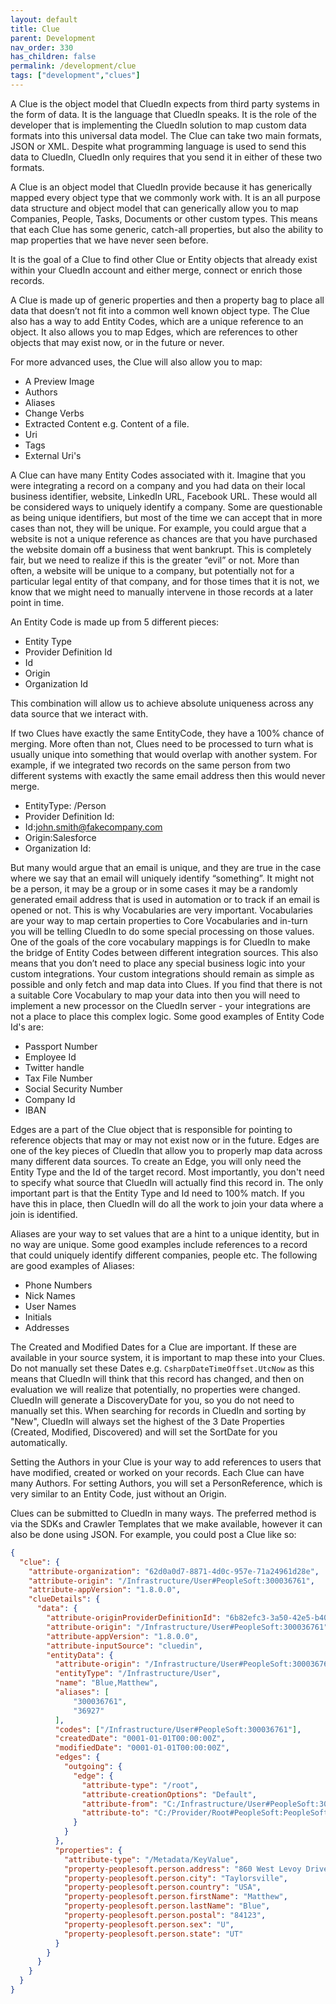 ```yaml
---
layout: default
title: Clue
parent: Development
nav_order: 330
has_children: false
permalink: /development/clue
tags: ["development","clues"]
---
```


A Clue is the object model that CluedIn expects from third party systems in the form of data. It is the language that CluedIn speaks. It is the role of the developer that is implementing the CluedIn solution to map custom data formats into this universal data model. The Clue can take two main formats, JSON or XML. Despite what programming language is used to send this data to CluedIn, CluedIn only requires that you send it in either of these two formats. 

A Clue is an object model that CluedIn provide because it has generically mapped every object type that we commonly work with. It is an all purpose data structure and object model that can generically allow you to map Companies, People, Tasks, Documents or other custom types. This means that each Clue has some generic, catch-all properties, but also the ability to map properties that we have never seen before. 

It is the goal of a Clue to find other Clue or Entity objects that already exist within your CluedIn account and either merge, connect or enrich those records. 

A Clue is made up of generic properties and then a property bag to place all data that doesn’t not fit into a common well known object type. The Clue also has a way to add Entity Codes, which are a unique reference to an object. It also allows you to map Edges, which are references to other objects that may exist now, or in the future or never. 

For more advanced uses, the Clue will also allow you to map:

 - A Preview Image
 - Authors
 - Aliases
 - Change Verbs
 - Extracted Content e.g. Content of a file.
 - Uri
 - Tags
 - External Uri's

A Clue can have many Entity Codes associated with it. Imagine that you were integrating a record on a company and you had data on their local business identifier, website, LinkedIn URL, Facebook URL. These would all be considered ways to uniquely identify a company. Some are questionable as being unique identifiers, but most of the time we can accept that in more cases than not, they will be unique. For example, you could argue that a website is not a unique reference as chances are that you have purchased the website domain off a business that went bankrupt. This is completely fair, but we need to realize if this is the greater “evil” or not. More than often, a website will be unique to a company, but potentially not for a particular legal entity of that company, and for those times that it is not, we know that we might need to manually intervene in those records at a later point in time. 

An Entity Code is made up from 5 different pieces:

 - Entity Type
 - Provider Definition Id
 - Id
 - Origin
 - Organization Id

This combination will allow us to achieve absolute uniqueness across any data source that we interact with. 

If two Clues have exactly the same EntityCode, they have a 100% chance of merging. More often than not, Clues need to be processed to turn what is usually unique into something that would overlap with another system. For example, if we integrated two records on the same person from two different systems with exactly the same email address then this would never merge. 

 - EntityType: /Person
 - Provider Definition Id: 
 - Id:john.smith@fakecompany.com
 - Origin:Salesforce
 - Organization Id:

But many would argue that an email is unique, and they are true in the case where we say that an email will uniquely identify “something”. It might not be a person, it may be a group or in some cases it may be a randomly generated email address that is used in automation or to track if an email is opened or not. This is why Vocabularies are very important. Vocabularies are your way to map certain properties to Core Vocabularies and in-turn you will be telling CluedIn to do some special processing on those values. One of the goals of the core vocabulary mappings is for CluedIn to make the bridge of Entity Codes between different integration sources. This also means that you don’t need to place any special business logic into your custom integrations. Your custom integrations should remain as simple as possible and only fetch and map data into Clues. If you find that there is not a suitable Core Vocabulary to map your data into then you will need to implement a new processor on the CluedIn server - your integrations are not a place to place this complex logic. Some good examples of Entity Code Id's are:

 - Passport Number
 - Employee Id
 - Twitter handle
 - Tax File Number
 - Social Security Number
 - Company Id
 - IBAN

Edges are a part of the Clue object that is responsible for pointing to reference objects that may or may not exist now or in the future. Edges are one of the key pieces of CluedIn that allow you to properly map data across many different data sources. To create an Edge, you will only need the Entity Type and the Id of the target record. Most importantly, you don't need to specify what source that CluedIn will actually find this record in. The only important part is that the Entity Type and Id need to 100% match. If you have this in place, then CluedIn will do all the work to join your data where a join is identified. 

Aliases are your way to set values that are a hint to a unique identity, but in no way are unique. Some good examples include references to a record that could uniquely identify different companies, people etc. The following are good examples of Aliases:

 - Phone Numbers
 - Nick Names
 - User Names
 - Initials
 - Addresses

The Created and Modified Dates for a Clue are important. If these are available in your source system, it is important to map these into your Clues. Do not manually set these Dates e.g. ```CsharpDateTimeOffset.UtcNow``` as this means that CluedIn will think that this record has changed, and then on evaluation we will realize that potentially, no properties were changed. CluedIn will generate a DiscoveryDate for you, so you do not need to manually set this. When searching for records in CluedIn and sorting by "New", CluedIn will always set the highest of the 3 Date Properties (Created, Modified, Discovered) and will set the SortDate for you automatically. 

Setting the Authors in your Clue is your way to add references to users that have modified, created or worked on your records. Each Clue can have many Authors. For setting Authors, you will set a PersonReference, which is very similar to an Entity Code, just without an Origin. 

Clues can be submitted to CluedIn in many ways. The preferred method is via the SDKs and Crawler Templates that we make available, however it can also be done using JSON. For example, you could post a Clue like so:

```json
{
  "clue": {
    "attribute-organization": "62d0a0d7-8871-4d0c-957e-71a24961d28e",
    "attribute-origin": "/Infrastructure/User#PeopleSoft:300036761",
    "attribute-appVersion": "1.8.0.0",
    "clueDetails": {
      "data": {
        "attribute-originProviderDefinitionId": "6b82efc3-3a50-42e5-b401-d217b7d83bae",
        "attribute-origin": "/Infrastructure/User#PeopleSoft:300036761",
        "attribute-appVersion": "1.8.0.0",
        "attribute-inputSource": "cluedin",
        "entityData": {
          "attribute-origin": "/Infrastructure/User#PeopleSoft:300036761",
          "entityType": "/Infrastructure/User",
          "name": "Blue,Matthew",
          "aliases": [
              "300036761",
              "36927"
          ],
          "codes": ["/Infrastructure/User#PeopleSoft:300036761"],
          "createdDate": "0001-01-01T00:00:00Z",
          "modifiedDate": "0001-01-01T00:00:00Z",
          "edges": {
            "outgoing": {
              "edge": {
                "attribute-type": "/root",
                "attribute-creationOptions": "Default",
                "attribute-from": "C:/Infrastructure/User#PeopleSoft:300036761",
                "attribute-to": "C:/Provider/Root#PeopleSoft:PeopleSoft"
              }
            }
          },
          "properties": {
            "attribute-type": "/Metadata/KeyValue",
            "property-peoplesoft.person.address": "860 West Levoy Drive",
            "property-peoplesoft.person.city": "Taylorsville",
            "property-peoplesoft.person.country": "USA",
            "property-peoplesoft.person.firstName": "Matthew",
            "property-peoplesoft.person.lastName": "Blue",
            "property-peoplesoft.person.postal": "84123",
            "property-peoplesoft.person.sex": "U",
            "property-peoplesoft.person.state": "UT"
          }
        }
      }
    }
  }
}
```
